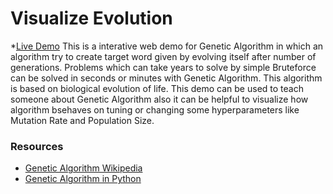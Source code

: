 # Visualize Evolution
*[Live Demo]()
This is a interative web demo for Genetic Algorithm in which an algorithm 
try to create target word given by evolving itself after number of generations. Problems
which can take years to solve by simple Bruteforce can be solved in seconds or minutes
with Genetic Algorithm. This algorithm is based on biological evolution of life. This demo
can be used to teach someone about Genetic Algorithm also it can be helpful to visualize how 
algorithm bsehaves on tuning or changing some hyperparameters like Mutation Rate and 
Population Size.
### Resources
* [Genetic Algorithm Wikipedia](https://en.wikipedia.org/wiki/Genetic_algorithm)
* [Genetic Algorithm in Python](https://github.com/tarun-bisht/AI/tree/master/Genetic%20Algorithm)